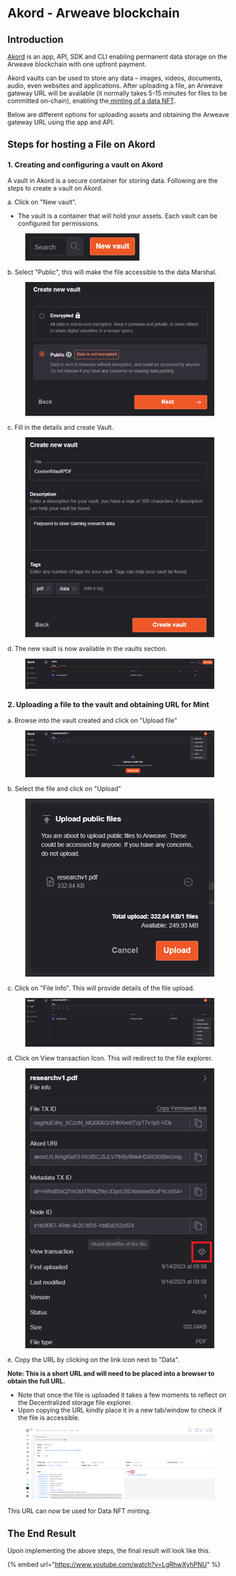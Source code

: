 # Akord - Arweave blockchain

## Introduction

[Akord](https://akord.com/) is an app, API, SDK and CLI enabling permanent data storage on the Arweave blockchain with one upfront payment.&#x20;

Akord vaults can be used to store any data – images, videos, documents, audio, even websites and applications. After uploading a file, an Arweave gateway URL will be available (it normally takes 5-15 minutes for files to be committed on-chain), enabling the[ minting of a data NFT](https://docs.itheum.io/product-docs/product/data-dex/minting-a-data-nft).

Below are different options for uploading assets and obtaining the Arweave gateway URL using the app and API.

## Steps for hosting a File on Akord

### **1. Creating and configuring a vault on Akord**

A vault in Akord is a secure container for storing data. Following are the steps to create a vault on Akord.

&#x20;a. Click on "New vault".

* The vault is a container that will hold your assets. Each vault can be configured for permissions.

<figure><img src="../../.gitbook/assets/image (105).png" alt=""><figcaption></figcaption></figure>

&#x20;b. Select "Public", this will make the file accessible to the data Marshal.

<figure><img src="../../.gitbook/assets/image (106).png" alt=""><figcaption></figcaption></figure>

&#x20;c. Fill in the details and create Vault.

<figure><img src="../../.gitbook/assets/image (107).png" alt=""><figcaption></figcaption></figure>

&#x20;d. The new vault is now available in the vaults section.

<figure><img src="../../.gitbook/assets/image (108).png" alt=""><figcaption></figcaption></figure>

### **2. Uploading a file to the vault and obtaining URL for Mint**

&#x20;a. Browse into the vault created and click on "Upload file"

<figure><img src="../../.gitbook/assets/image (110).png" alt=""><figcaption></figcaption></figure>

&#x20;b. Select the file and click on "Upload"

<figure><img src="../../.gitbook/assets/image (111).png" alt=""><figcaption></figcaption></figure>

&#x20;c. Click on "File Info". This will provide details of the file upload.

<figure><img src="../../.gitbook/assets/image (112).png" alt=""><figcaption></figcaption></figure>

&#x20;d. Click on View transaction Icon. This will redirect to the file explorer.

<figure><img src="../../.gitbook/assets/image (113).png" alt=""><figcaption></figcaption></figure>

&#x20;e. Copy the URL by clicking on the link icon next to "Data".

**Note: This is a short URL and will need to be placed into a browser to obtain the full URL.**

* Note that once the file is uploaded it takes a few moments to reflect on the Decentralized storage file explorer.
* Upon copying the URL kindly place it in a new tab/window to check if the file is accessible.

<figure><img src="../../.gitbook/assets/image (115).png" alt=""><figcaption></figcaption></figure>

This URL can now be used for Data NFT minting.

## The End Result

Upon implementing the above steps, the final result will look like this.&#x20;

{% embed url="https://www.youtube.com/watch?v=LgRhwXyhPNU" %}
